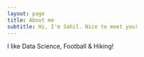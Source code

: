 ```yaml
---
layout: page
title: About me
subtitle: Hi, I'm Sahil. Nice to meet you!
---
```


I like Data Science, Football & Hiking!
